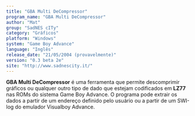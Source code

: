 ```yaml
---
title: "GBA Multi DeCompressor"
program_name: "GBA Multi DeCompressor"
author: "Mat"
group: "SadNES cITy"
category: "Gráficos"
platform: "Windows"
system: "Game Boy Advance"
language: "Inglês"
release_date: "21/05/2004 (provavelmente)"
version: "0.3 beta 2e"
site: "http://www.sadnescity.it/"
---
```

<b>GBA Multi DeCompressor</b> é uma ferramenta que permite descomprimir gráficos ou qualquer outro tipo de dado que estejam codificados em <b>LZ77</b> nas ROMs do sistema Game Boy Advance. O programa pode extrair os dados a partir de um endereço definido pelo usuário ou a partir de um SWI-log do emulador Visualboy Advance.
